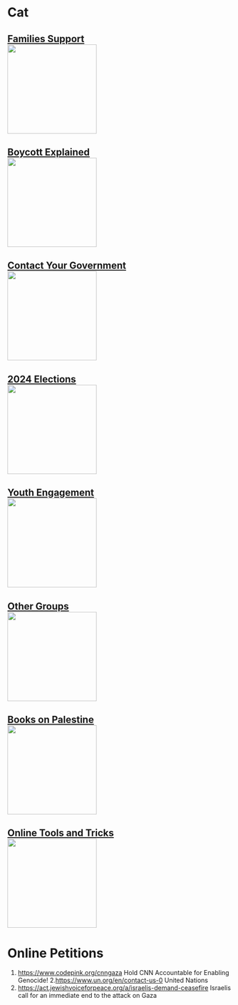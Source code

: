 # Cat

## [Families Support </br><img src="../../../Families/blob/main/SocialPreviewImage.jpg" width="200"/>](../../../Families)


## [Boycott Explained </br><img src="../../../Boycott/blob/main/SocialPreviewImage.jpg" width="200"/>](../../../Boycott)


## [Contact Your Government </br><img src="../../../Contact-Your-Government/blob/main/SocialPreviewImage.jpg" width="200"/>](../../../Contact-Your-Government)


## [2024 Elections </br><img src="../../../2024-Elections/blob/main/SocialPreviewImage.jpg" width="200"/>](../../../2024-Elections)


## [Youth Engagement </br><img src="../../../Youth-Engagement/blob/main/SocialPreviewImage.jpg" width="200"/>](../../../Youth-Engagement)


## [Other Groups </br><img src="../../../OtherGroups/blob/main/SocialPreviewImage.jpg" width="200"/>](../../../OtherGroups)


## [Books on Palestine </br><img src="../../../Books-on-Palestine/blob/main/SocialPreviewImage.jpg" width="200"/>](../../../Books-on-Palestine)


## [Online Tools and Tricks </br><img src="../../../Tools/blob/main/SocialPreviewImage.jpg" width="200"/>](../../../Tools)


# Online Petitions
1. https://www.codepink.org/cnngaza   Hold CNN Accountable for Enabling Genocide!
2.https://www.un.org/en/contact-us-0   United Nations
3. https://act.jewishvoiceforpeace.org/a/israelis-demand-ceasefire   Israelis call for an immediate end to the attack on Gaza







